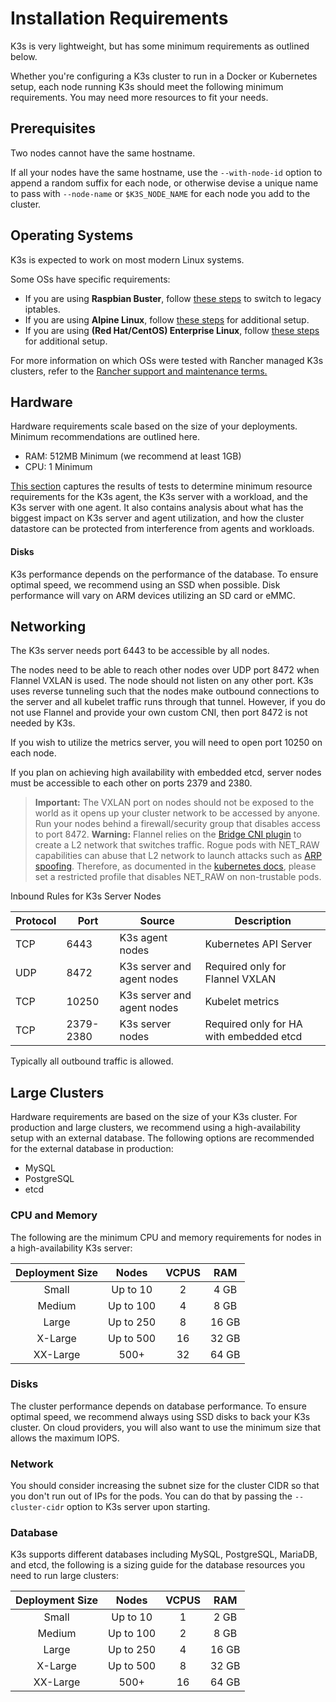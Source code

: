 
# Installation Requirements

K3s is very lightweight, but has some minimum requirements as outlined below.

Whether you're configuring a K3s cluster to run in a Docker or Kubernetes setup, each node running K3s should meet the following minimum requirements. You may need more resources to fit your needs.

## Prerequisites

Two nodes cannot have the same hostname.

If all your nodes have the same hostname, use the `--with-node-id` option to append a random suffix for each node, or otherwise devise a unique name to pass with `--node-name` or `$K3S_NODE_NAME` for each node you add to the cluster.

## Operating Systems

K3s is expected to work on most modern Linux systems.

Some OSs have specific requirements:

- If you are using **Raspbian Buster**, follow [these steps](../../advanced.md#enabling-legacy-iptables-on-raspbian-buster) to switch to legacy iptables.
- If you are using **Alpine Linux**, follow [these steps](../../advanced.md#additional-preparation-for-alpine-linux-setup) for additional setup.
- If you are using **(Red Hat/CentOS) Enterprise Linux**, follow [these steps](../../advanced.md#additional-preparation-for-red-hatcentos-enterprise-linux) for additional setup.

For more information on which OSs were tested with Rancher managed K3s clusters, refer to the [Rancher support and maintenance terms.](https://rancher.com/support-maintenance-terms/)

## Hardware

Hardware requirements scale based on the size of your deployments. Minimum recommendations are outlined here.

*    RAM: 512MB Minimum (we recommend at least 1GB)
*    CPU: 1 Minimum

[This section](resource_profiling.md) captures the results of tests to determine minimum resource requirements for the K3s agent, the K3s server with a workload, and the K3s server with one agent. It also contains analysis about what has the biggest impact on K3s server and agent utilization, and how the cluster datastore can be protected from interference from agents and workloads.

#### Disks

K3s performance depends on the performance of the database. To ensure optimal speed, we recommend using an SSD when possible. Disk performance will vary on ARM devices utilizing an SD card or eMMC.

## Networking

The K3s server needs port 6443 to be accessible by all nodes.

The nodes need to be able to reach other nodes over UDP port 8472 when Flannel VXLAN is used. The node should not listen on any other port. K3s uses reverse tunneling such that the nodes make outbound connections to the server and all kubelet traffic runs through that tunnel. However, if you do not use Flannel and provide your own custom CNI, then port 8472 is not needed by K3s.

If you wish to utilize the metrics server, you will need to open port 10250 on each node.

If you plan on achieving high availability with embedded etcd, server nodes must be accessible to each other on ports 2379 and 2380.

> **Important:** The VXLAN port on nodes should not be exposed to the world as it opens up your cluster network to be accessed by anyone. Run your nodes behind a firewall/security group that disables access to port 8472.
> **Warning:** Flannel relies on the [Bridge CNI plugin](https://www.cni.dev/plugins/current/main/bridge/) to create a L2 network that switches traffic. Rogue pods with NET_RAW capabilities can abuse that L2 network to launch attacks such as [ARP spoofing](https://static.sched.com/hosted_files/kccncna19/72/ARP%20DNS%20spoof.pdf). Therefore, as documented in the [kubernetes docs](https://kubernetes.io/docs/concepts/security/pod-security-standards/), please set a restricted profile that disables NET_RAW on non-trustable pods.

<figcaption>Inbound Rules for K3s Server Nodes</figcaption>

| Protocol | Port | Source | Description
|-----|-----|----------------|---|
| TCP | 6443 | K3s agent nodes | Kubernetes API Server
| UDP | 8472 | K3s server and agent nodes | Required only for Flannel VXLAN
| TCP | 10250 | K3s server and agent nodes | Kubelet metrics
| TCP | 2379-2380 | K3s server nodes | Required only for HA with embedded etcd

Typically all outbound traffic is allowed.

## Large Clusters

Hardware requirements are based on the size of your K3s cluster. For production and large clusters, we recommend using a high-availability setup with an external database. The following options are recommended for the external database in production:

- MySQL
- PostgreSQL
- etcd

### CPU and Memory

The following are the minimum CPU and memory requirements for nodes in a high-availability K3s server:

| Deployment Size |   Nodes   | VCPUS |  RAM  |
|:---------------:|:---------:|:-----:|:-----:|
|      Small      |  Up to 10 |   2   |  4 GB |
|      Medium     | Up to 100 |   4   |  8 GB |
|      Large      | Up to 250 |   8   | 16 GB |
|     X-Large     | Up to 500 |   16  | 32 GB |
|     XX-Large    |   500+    |   32  | 64 GB |

### Disks

The cluster performance depends on database performance. To ensure optimal speed, we recommend always using SSD disks to back your K3s cluster. On cloud providers, you will also want to use the minimum size that allows the maximum IOPS.

### Network

You should consider increasing the subnet size for the cluster CIDR so that you don't run out of IPs for the pods. You can do that by passing the `--cluster-cidr` option to K3s server upon starting.

### Database

K3s supports different databases including MySQL, PostgreSQL, MariaDB, and etcd, the following is a sizing guide for the database resources you need to run large clusters:

| Deployment Size |   Nodes   | VCPUS |  RAM  |
|:---------------:|:---------:|:-----:|:-----:|
|      Small      |  Up to 10 |   1   |  2 GB |
|      Medium     | Up to 100 |   2   |  8 GB |
|      Large      | Up to 250 |   4   | 16 GB |
|     X-Large     | Up to 500 |   8   | 32 GB |
|     XX-Large    |   500+    |   16  | 64 GB |

